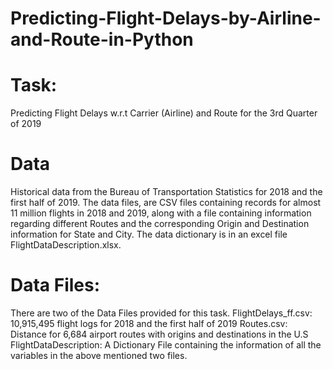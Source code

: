 # Predicting-Flight-Delays-by-Airline-and-Route-in-Python
# Task:
Predicting Flight Delays w.r.t Carrier (Airline) and Route for the 3rd Quarter of 2019

# Data
Historical data from the Bureau of Transportation Statistics for 2018 and the first half of 2019. 
The data files, are CSV files containing records for almost 11 million flights in 2018 and 2019, along with a file containing information regarding different Routes and the corresponding Origin and Destination information for State and City. 
The data dictionary is in an excel file FlightDataDescription.xlsx.

# Data Files:
There are two of the Data Files provided for this task.
FlightDelays_ff.csv:  10,915,495 flight logs for 2018 and the first half of 2019
Routes.csv:  Distance for 6,684 airport routes with origins and destinations in the U.S
FlightDataDescription: A Dictionary File containing the information of all the variables in the above mentioned two files.
